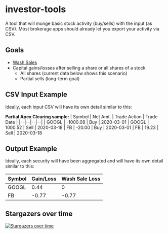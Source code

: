 
# investor-tools
A tool that will munge basic stock activity (buy/sells) with the input (as CSV). Most brokerage apps should already let you export your activity via CSV.

## Goals
- [Wash Sales](https://www.investopedia.com/terms/w/washsalerule.asp)
- Capital gains/losses after selling a share or all shares of a stock
  - All shares (current data below shows this scenario)
  - Partial sells (long-term goal)


## CSV Input Example

Ideally, each input CSV will have its own detail similar to this:

**Partial Apex Clearing sample:**
| Symbol | Net Amt. | Trade Action | Trade Date |
|--|--|--|--|
| GOOGL | -1000.08 | Buy | 2020-03-01
| GOOGL | 1000.52 | Sell | 2020-03-18
| FB | -20.00 | Buy | 2020-03-01
| FB | 19.23 | Sell | 2020-03-18

## Output Example

Ideally, each security will have been aggregated and will have its own detail similar to this:

| Symbol | Gain/Loss | Wash Sale Loss | 
|--|--|--|
| GOOGL | 0.44 | 0 |
| FB | -0.77 | -0.77 |

## Stargazers over time

[![Stargazers over time](https://starchart.cc/MrGavintech/investor-tools.svg)](https://starchart.cc/MrGavintech/investor-tools)
